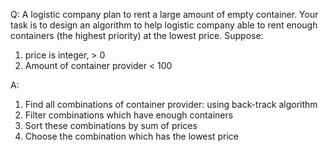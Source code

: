 Q: A logistic company plan to rent a large amount of empty container. Your task is to design an algorithm to help logistic company able to rent enough containers (the highest priority) at the lowest price.
Suppose: 
1. price is integer, > 0
2. Amount of container provider < 100

A:
1. Find all combinations of container provider: using back-track algorithm
2. Filter combinations which have enough containers
3. Sort these combinations by sum of prices
4. Choose the combination which has the lowest price
